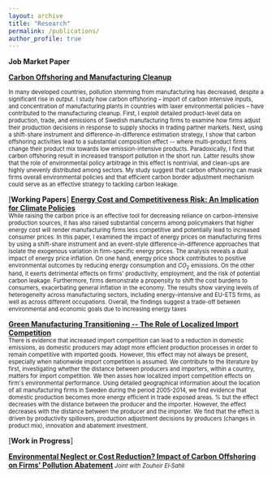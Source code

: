 ```yaml
---
layout: archive
title: "Research"
permalink: /publications/
author_profile: true
---
```

**Job Market Paper**

[**Carbon Offshoring and Manufacturing Cleanup**]() 

<sm style="font-size: 0.8em;">
In many developed countries, pollution stemming from manufacturing has decreased, despite a significant rise in output. I study how carbon offshoring – import of carbon intensive inputs, and concentration of manufacturing plants in countries with laxer environmental policies – have
contributed to the manufacturing cleanup. First, I exploit detailed product-level data on production, trade, and emissions of Swedish manufacturing firms to examine how firms adjust their
production decisions in response to supply shocks in trading partner markets. Next, using a shift-share instrument and difference-in-difference estimation strategy, I show that carbon offshoring activities lead to a substantial composition effect -- where multi-product firms change their product mix towards low emission-intensive products. Paradoxically, I find that carbon offshoring result in increased transport pollution in the short run. Latter results show that the role of environmental policy arbitrage in this effect is nontrivial, and clean-ups are highly unevenly distributed among sectors. My study suggest that carbon offshoring can mask firms overall environmental policies and that efficient carbon border adjustment mechanism could serve as an effective strategy to tackling carbon leakage.

</sm>

[**Working Papers**]
 [**Energy Cost and Competitiveness Risk: An Implication for Climate  Policies**]()   
<sm  style="font-size: 0.8em;">
While raising the carbon price is an effective tool for decreasing reliance on carbon-intensive production sources, it has also raised substantial concerns among policymakers that  higher energy cost will render manufacturing firms less competitive and potentially lead to increased consumer prices. In this paper, I examined the impact of energy prices on manufacturing firms  by using a shift-share instrument and an event-style difference-in-difference approaches that isolate the exogenous variation in firm-specific energy prices. The analysis reveals a dual impact of energy price inflation. On one hand, energy price shock contributes to positive environmental outcomes by reducing energy consumption and $CO_2$ emissions. On the other hand, it exerts detrimental effects on firms' productivity, employment, and the risk of potential carbon leakage. Furthermore, firms demonstrate a propensity to shift the cost burdens to consumers, exacerbating general inflation in the economy. The results show varying levels of heterogeneity across manufacturing sectors, including energy-intensive and EU-ETS firms, as well as across different occupations. Overall, the findings suggest a trade-off between environmental and economic goals due to increasing energy taxes

</sm>



[**Green Manufacturing Transitioning -- The Role of Localized Import Competition**]()   
<sm  style="font-size: 0.8em;">
There is evidence that increased import competition can lead to a reduction in domestic emissions, as domestic producers may adopt more efficient production processes in order to remain competitive with imported goods. However, this effect may not always be present, especially when nationwide import competition is assumed.  We contribute to the literature by first, investigating whether the distance between producers and importers, within a country, matters for import competition. We then asses how localized import competition effects on firm's environmental performance.  Using detailed geographical information about the location of all manufacturing firms in Sweden during the period 2005-2014, we find evidence that domestic production becomes more energy efficient in trade exposed areas. % but the effect decreases with the distance between the producer and the importer. However, the effect decreases with the distance between the producer and the importer. We find that the effect is driven by  productivity spillovers, production adjustment decisions by producers (changes in product mix), innovation and abatement investment.

</sm>




[**Work in Progress**]

[**Environmental Neglect or Cost Reduction? Impact of Carbon Offshoring on Firms’ Pollution Abatement**]()<sm  style="font-size: 0.8em;"><i> Joint with Zouheir El‑Sahli</i></sm>





 
